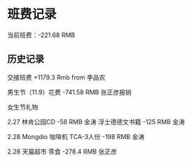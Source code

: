 # 班费记录

当前班费：-221.68 RMB 

## 历史记录
交接班费
  +1179.3 Rmb      from 李品农

男生节（11.9）花费
  -741.58 RMB      张正彦报销

女生节礼物

  2.27 
  林肯公园CD
  -58 RMB          金涛
  浮士德德文书籍
  -125 RMB         金涛
  
  2.28
  Mongdio 咖啡机 TCA-3人份
  -198 RMB         金涛     

  2.28
  天猫超市 零食
  -278.4 RMB       张正彦
